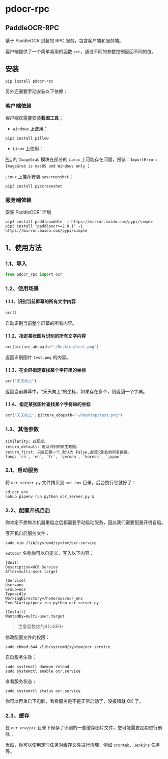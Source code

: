 # pdocr-rpc

## PaddleOCR-RPC

基于 PaddleOCR 封装的 RPC 服务，包含客户端和服务端。

客户端提供了一个简单易用的函数 `ocr`，通过不同的参数控制返回不同的值。

## 安装

```shell
pip install pdocr-rpc
```

另外还需要手动安装以下依赖：

### 客户端依赖

客户端仅需要安装**截图工具**；

- `Windows` 上使用：

```shell
pip3 install pillow
```

- `Linux` 上使用：

[PIL](https://en.wikipedia.org/wiki/Python_Imaging_Library) 的 `ImageGrab` 模块在部分的 `Linux` 上可能存在问题，报错：`ImportError: ImageGrab is macOS and Windows only` ；

`Linux` 上推荐安装 `pyscreenshot`；

```shell
pip3 install pyscreenshot
```

### 服务端依赖

安装 PaddleOCR` 环境

```
pip3 install paddlepaddle -i https://mirror.baidu.com/pypi/simple
pip3 install "paddleocr>=2.0.1" -i https://mirror.baidu.com/pypi/simple
```



## 1、使用方法

### 1.1、导入

```python
from pdocr_rpc import ocr
```

### 1.2、使用场景

#### 1.1.1、识别当前屏幕的所有文字内容

```python
ocr()
```

自动识别当前整个屏幕的所有内容。

#### 1.1.2、指定某张图片识别的所有文字内容

```python
ocr(picture_abspath="~/Desktop/test.png")
```

返回识别图片 `test.png` 的内容。 

#### 1.1.3、在全屏指定查找某个字符串的坐标

```python
ocr("天天向上")
```

返回当前屏幕中，“天天向上”的坐标，如果存在多个，则返回一个字典。

#### 1.1.4、指定某张图片查找某个字符串的坐标

```python
ocr("天天向上"，picture_abspath="~/Desktop/test.png")
```

### 1.3、其他参数

```shell
similarity: 匹配度。
return_default: 返回识别的原生数据。
return_first: 只返回第一个,默认为 False,返回识别到的所有数据。
lang: `ch`, `en`, `fr`, `german`, `korean`, `japan`
```

### 2.1、启动服务

将 `ocr_server.py` 文件拷贝到 `ocr_env` 目录，后台执行它就好了：

```
cd ocr_env
nohup pipenv run python ocr_server.py &
```

### 2.2、配置开机自启

你肯定不想每次机器重启之后都需要手动启动服务，因此我们需要配置开机自启。

写开机自启服务文件：

```
sudo vim /lib/systemd/system/ocr.service
```

`autoocr` 名称你可以自定义，写入以下内容：

```
[Unit]
Description=OCR Service
After=multi-user.target

[Service]
User=uos
Group=uos
Type=idle
WorkingDirectory=/home/uos/ocr_env
ExecStart=pipenv run python ocr_server.py

[Install]
WantedBy=multi-user.target
```

> 注意替换你的${USER}

修改配置文件的权限：

```
sudo chmod 644 /lib/systemd/system/ocr.service
```

自启服务生效：

```
sudo systemctl daemon-reload
sudo systemctl enable ocr.service
```

查看服务状态：

```
sudo systemctl status ocr.service
```

你可以再重启下电脑，看看服务是不是正常启动了，没报错就 OK 了。

### 2.3、缓存

在 `ocr_env/pic` 目录下保存了识别的一些缓存图片文件，您可能需要定期进行删除；

当然，你可以使用定时任务对缓存文件进行清理，例如 `crontab`、`Jenkins` 任务等。
